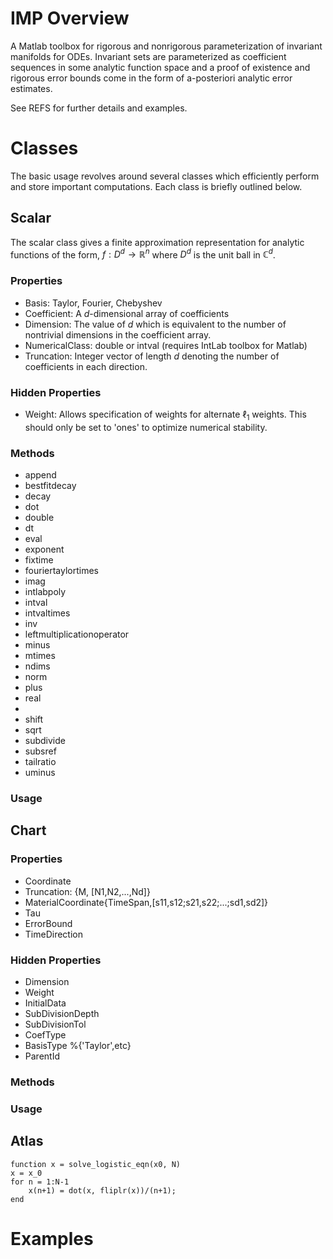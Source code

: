 
# IMP Overview
A Matlab toolbox for rigorous and nonrigorous parameterization of invariant manifolds for ODEs. Invariant sets are parameterized as coefficient sequences in some analytic function space and a proof of existence and rigorous error bounds come in the form of a-posteriori analytic error estimates.

See REFS for further details and examples.

# Classes
The basic usage revolves around several classes which efficiently perform and store important computations. Each class is briefly outlined below.

## Scalar
The scalar class gives a finite approximation representation for analytic functions of the form, $f: D^d \to \mathbb{R}^n$ where $D^d$ is the unit ball in $\mathbb{C}^d$.

### Properties
* Basis: Taylor, Fourier, Chebyshev
* Coefficient: A $d$-dimensional array of coefficients
* Dimension: The value of $d$ which is equivalent to the number of nontrivial dimensions in the coefficient array.
* NumericalClass: double or intval (requires IntLab toolbox for Matlab)
* Truncation: Integer vector of length $d$ denoting the number of coefficients in each direction.


### Hidden Properties
* Weight: Allows specification of weights for alternate $\ell_1$ weights. This should only be set to 'ones' to optimize numerical stability.


### Methods
* append
* bestfitdecay
* decay
* dot
* double
* dt
* eval
* exponent
* fixtime
* fouriertaylortimes
* imag
* intlabpoly
* intval
* intvaltimes
* inv
* leftmultiplicationoperator
* minus
* mtimes
* ndims
* norm
* plus
* real
*
* shift
* sqrt
* subdivide
* subsref
* tailratio
* uminus

### Usage

## Chart

### Properties
* Coordinate
* Truncation: {M, [N1,N2,...,Nd]}
* MaterialCoordinate{TimeSpan,[s11,s12;s21,s22;...;sd1,sd2]}
* Tau
* ErrorBound
* TimeDirection

### Hidden Properties
* Dimension
* Weight
* InitialData
* SubDivisionDepth
* SubDivisionTol
* CoefType
* BasisType %{'Taylor',etc}
* ParentId


### Methods

### Usage

## Atlas

```
function x = solve_logistic_eqn(x0, N)
x = x_0
for n = 1:N-1
    x(n+1) = dot(x, fliplr(x))/(n+1);
end
```

    
# Examples
